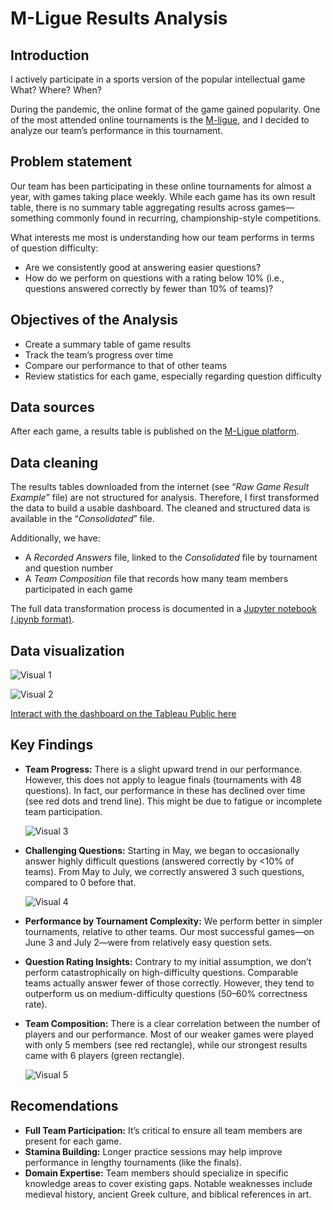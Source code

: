 # M-Ligue Results Analysis

## Introduction

I actively participate in a sports version of the popular intellectual game What? Where? When?

During the pandemic, the online format of the game gained popularity. One of the most attended online tournaments is the [M-ligue](https://chgk-world.ru/), and I decided to analyze our team’s performance in this tournament.

## Problem statement

Our team has been participating in these online tournaments for almost a year, with games taking place weekly. While each game has its own result table, there is no summary table aggregating results across games—something commonly found in recurring, championship-style competitions.

What interests me most is understanding how our team performs in terms of question difficulty:

- Are we consistently good at answering easier questions?
- How do we perform on questions with a rating below 10% (i.e., questions answered correctly by fewer than 10% of teams)?

## Objectives of the Analysis

- Create a summary table of game results
- Track the team’s progress over time
- Compare our performance to that of other teams
- Review statistics for each game, especially regarding question difficulty

## Data sources

After each game, a results table is published on the [M-Ligue platform](https://chgk-world.ru/).

## Data cleaning

The results tables downloaded from the internet (see “_Raw Game Result Example_” file) are not structured for analysis. Therefore, I first transformed the data to build a usable dashboard. The cleaned and structured data is available in the “_Consolidated_” file.

Additionally, we have:

- A _Recorded Answers_ file, linked to the _Consolidated_ file by tournament and question number
- A _Team Composition_ file that records how many team members participated in each game

The full data transformation process is documented in a [Jupyter notebook (.ipynb format)](https://github.com/marsel-khusnutdin/M-Ligue/blob/main/M-ligue%20results.ipynb).



## Data visualization

![Visual 1](https://user-images.githubusercontent.com/72653236/182588458-d856eb3d-73f8-47c1-ba03-e943329f5672.JPG)


![Visual 2](https://user-images.githubusercontent.com/72653236/182588471-7b600cd9-5166-48d0-a653-5b97a49df0ca.JPG)

[Interact with the dashboard on the Tableau Public here](https://public.tableau.com/app/profile/marsel.khusnutdinov7184/viz/M-LigueResults2022/DashboardMain?publish=yes)

## Key Findings

- **Team Progress:** There is a slight upward trend in our performance. However, this does not apply to league finals (tournaments with 48 questions). In fact, our performance in these has declined over time (see red dots and trend line). This might be due to fatigue or incomplete team participation.

    ![Visual 3](https://user-images.githubusercontent.com/72653236/182592848-0ebfcb63-6ffc-49f4-a3d1-b445fcdf0405.JPG)

- **Challenging Questions:** Starting in May, we began to occasionally answer highly difficult questions (answered correctly by <10% of teams). From May to July, we correctly answered 3 such questions, compared to 0 before that.

    ![Visual 4](https://user-images.githubusercontent.com/72653236/182593504-96ddac30-3206-4e8c-899b-3f5241aa6693.JPG)


- **Performance by Tournament Complexity:** We perform better in simpler tournaments, relative to other teams. Our most successful games—on June 3 and July 2—were from relatively easy question sets.
- **Question Rating Insights:** Contrary to my initial assumption, we don’t perform catastrophically on high-difficulty questions. Comparable teams actually answer fewer of those correctly. However, they tend to outperform us on medium-difficulty questions (50–60% correctness rate).
- **Team Composition:** There is a clear correlation between the number of players and our performance. Most of our weaker games were played with only 5 members (see red rectangle), while our strongest results came with 6 players (green rectangle).

    ![Visual 5](https://user-images.githubusercontent.com/72653236/182594010-042d3624-663a-4ced-87a9-fb60738b9d2f.JPG)

## Recomendations

- **Full Team Participation:** It’s critical to ensure all team members are present for each game.
- **Stamina Building:** Longer practice sessions may help improve performance in lengthy tournaments (like the finals).
- **Domain Expertise:** Team members should specialize in specific knowledge areas to cover existing gaps. Notable weaknesses include medieval history, ancient Greek culture, and biblical references in art.
